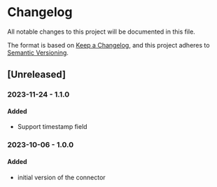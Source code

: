 # Changelog

All notable changes to this project will be documented in this file.

The format is based on [Keep a Changelog](https://keepachangelog.com/en/1.0.0/),
and this project adheres to [Semantic Versioning](https://semver.org/spec/v2.0.0.html).

## [Unreleased]

### 2023-11-24 - 1.1.0

#### Added

- Support timestamp field

### 2023-10-06 - 1.0.0

#### Added

- initial version of the connector
